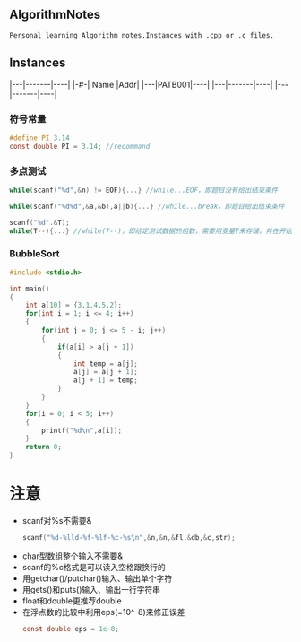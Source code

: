 ## AlgorithmNotes

    Personal learning Algorithm notes.Instances with .cpp or .c files.

## Instances

|---|-------|----|
|-#-|  Name |Addr|
|---|PATB001|----|
|---|-------|----|
|---|-------|----|

### 符号常量
```C
#define PI 3.14
const double PI = 3.14; //recommand
```
### 多点测试
```C
while(scanf("%d",&n) != EOF){...} //while...EOF，即题目没有给出结束条件

while(scanf("%d%d",&a,&b),a||b){...} //while...break，即题目给出结束条件

scanf("%d".&T);
while(T--){...} //while(T--)，即给定测试数据的组数，需要用变量T来存储，并在开始时读入
```


### BubbleSort
```C
#include <stdio.h>

int main()
{
    int a[10] = {3,1,4,5,2};
    for(int i = 1; i <= 4; i++)
    {
        for(int j = 0; j <= 5 - i; j++)
        {
            if(a[i] > a[j + 1])
            {
                int temp = a[j];
                a[j] = a[j + 1];
                a[j + 1] = temp;
            }
        }
    }
    for(i = 0; i < 5; i++)
    {
        printf("%d\n",a[i]);
    }
    return 0;
}   
```

# 注意
* scanf对%s不需要&
    ```C
    scanf("%d-%lld-%f-%lf-%c-%s\n",&n,&n,&fl,&db,&c,str);
    ```
* char型数组整个输入不需要&
* scanf的%c格式是可以读入空格跟换行的
* 用getchar()/putchar()输入、输出单个字符
* 用gets()和puts()输入、输出一行字符串
* float和double更推荐double
* 在浮点数的比较中利用eps(=10^-8)来修正误差
    ```C
    const double eps = 1e-8;
    ```

